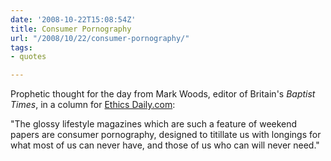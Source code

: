 ```yaml
---
date: '2008-10-22T15:08:54Z'
title: Consumer Pornography
url: "/2008/10/22/consumer-pornography/"
tags:
- quotes

---
```

<p>Prophetic thought for the day from Mark Woods, editor of Britain's <em>Baptist Times</em>, in a column for <a href="http://www.ethicsdaily.com/article_detail.cfm?AID=11221">Ethics Daily.com</a>:</p>
<p>"The glossy lifestyle magazines which are such a feature of weekend papers are consumer pornography, designed to titillate us with longings for what most of us can never have, and those of us who can will never need."</p>

